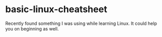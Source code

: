 # basic-linux-cheatsheet
Recently found something I was using while learning Linux. It could help you on beginning as well.
